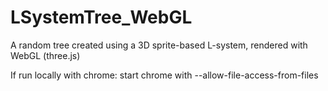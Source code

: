 # LSystemTree_WebGL

A random tree created using a 3D sprite-based L-system, rendered with WebGL (three.js)

If run locally with chrome: start chrome with --allow-file-access-from-files
